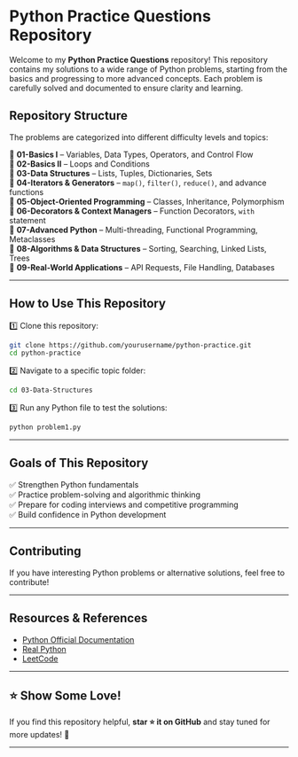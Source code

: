 # **Python Practice Questions Repository**  

Welcome to my **Python Practice Questions** repository! This repository contains my solutions to a wide range of Python problems, starting from the basics and progressing to more advanced concepts. Each problem is carefully solved and documented to ensure clarity and learning.

## **Repository Structure**  
The problems are categorized into different difficulty levels and topics:

📂 **01-Basics I** – Variables, Data Types, Operators, and Control Flow  
📂 **02-Basics II** – Loops and Conditions  
📂 **03-Data Structures** – Lists, Tuples, Dictionaries, Sets  
📂 **04-Iterators & Generators** – `map()`, `filter()`, `reduce()`, and advance functions  
📂 **05-Object-Oriented Programming** – Classes, Inheritance, Polymorphism  
📂 **06-Decorators & Context Managers** – Function Decorators, `with` statement  
📂 **07-Advanced Python** – Multi-threading, Functional Programming, Metaclasses  
📂 **08-Algorithms & Data Structures** – Sorting, Searching, Linked Lists, Trees  
📂 **09-Real-World Applications** – API Requests, File Handling, Databases  

---

## **How to Use This Repository**  

1️⃣ Clone this repository:  
```bash
git clone https://github.com/yourusername/python-practice.git
cd python-practice
```
2️⃣ Navigate to a specific topic folder:  
```bash
cd 03-Data-Structures
```
3️⃣ Run any Python file to test the solutions:  
```bash
python problem1.py
```

---

## **Goals of This Repository**  

✅ Strengthen Python fundamentals  
✅ Practice problem-solving and algorithmic thinking  
✅ Prepare for coding interviews and competitive programming  
✅ Build confidence in Python development  

---

## **Contributing**  

If you have interesting Python problems or alternative solutions, feel free to contribute!  

---

## **Resources & References**  

- [Python Official Documentation](https://docs.python.org/3/)  
- [Real Python](https://realpython.com/)  
- [LeetCode](https://leetcode.com/)  

---

## ⭐ **Show Some Love!**  

If you find this repository helpful, **star ⭐ it on GitHub** and stay tuned for more updates! 🎉  

---

